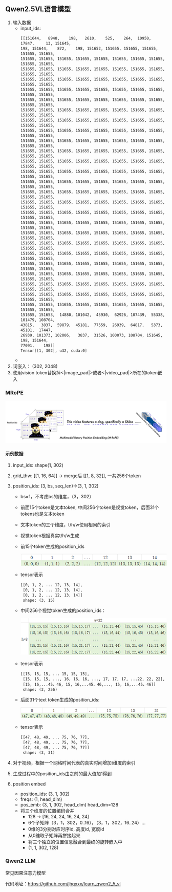 ## Qwen2.5VL语言模型

1. 输入数据
    * input_ids:
        ```text
        [[151644,   8948,    198,   2610,    525,    264,  10950,  17847,     13, 151645,
        198, 151644,    872,    198, 151652, 151655, 151655, 151655, 151655, 151655,
        151655, 151655, 151655, 151655, 151655, 151655, 151655, 151655, 151655, 151655,
        151655, 151655, 151655, 151655, 151655, 151655, 151655, 151655, 151655, 151655,
        151655, 151655, 151655, 151655, 151655, 151655, 151655, 151655, 151655, 151655,
        151655, 151655, 151655, 151655, 151655, 151655, 151655, 151655, 151655, 151655,
        151655, 151655, 151655, 151655, 151655, 151655, 151655, 151655, 151655, 151655,
        151655, 151655, 151655, 151655, 151655, 151655, 151655, 151655, 151655, 151655,
        151655, 151655, 151655, 151655, 151655, 151655, 151655, 151655, 151655, 151655,
        151655, 151655, 151655, 151655, 151655, 151655, 151655, 151655, 151655, 151655,
        151655, 151655, 151655, 151655, 151655, 151655, 151655, 151655, 151655, 151655,
        151655, 151655, 151655, 151655, 151655, 151655, 151655, 151655, 151655, 151655,
        151655, 151655, 151655, 151655, 151655, 151655, 151655, 151655, 151655, 151655,
        151655, 151655, 151655, 151655, 151655, 151655, 151655, 151655, 151655, 151655,
        151655, 151655, 151655, 151655, 151655, 151655, 151655, 151655, 151655, 151655,
        151655, 151655, 151655, 151655, 151655, 151655, 151655, 151655, 151655, 151655,
        151655, 151655, 151655, 151655, 151655, 151655, 151655, 151655, 151655, 151655,
        151655, 151655, 151655, 151655, 151655, 151655, 151655, 151655, 151655, 151655,
        151655, 151655, 151655, 151655, 151655, 151655, 151655, 151655, 151655, 151655,
        151655, 151655, 151655, 151655, 151655, 151655, 151655, 151655, 151655, 151655,
        151655, 151655, 151655, 151655, 151655, 151655, 151655, 151655, 151655, 151655,
        151655, 151655, 151655, 151655, 151655, 151655, 151655, 151655, 151655, 151655,
        151655, 151655, 151655, 151655, 151655, 151655, 151655, 151655, 151655, 151655,
        151655, 151655, 151655, 151655, 151655, 151655, 151655, 151655, 151655, 151655,
        151655, 151655, 151655, 151655, 151655, 151655, 151655, 151655, 151655, 151655,
        151655, 151655, 151655, 151655, 151655, 151655, 151655, 151655, 151655, 151655,
        151655, 151655, 151655, 151655, 151655, 151655, 151655, 151655, 151655, 151655,
        151655, 151653,  14880, 101042,  45930,  62926, 107439,  55338, 101479, 108704,
        43815,   3837,  59879,  45181,  77559,  26939,  64817,   5373,  45181,  17447,
        26939, 101373, 102006,   3837,  31526, 100073, 108704, 151645,    198, 151644,
        77091,    198]]
        Tensor[[1, 302], u32, cuda:0]
        ```
    * 
2. 词嵌入： (302, 2048)
3. 使用vision token替换掉<\|image_pad\|>或者<\|video_pad\|>所在的token嵌入

### MRoPE

![mrope](../images/mrope.png)

#### 示例数据
1. input_ids: shape(1, 302)
2. grid_thw: [[1, 16, 64]] -> merge后 [[1, 8, 32]], 一共256个token

3. position_ids: (3, bs, seq_len)->(3, 1, 302)
    * bs=1，不考虑bs的维度，（3，302）
    * 前面15个token是文本token, 中间256个token是视觉token，后面31个tokens也是文本token
    * 文本token的三个维度，t/h/w使用相同的索引
    * 视觉token根据真实t/h/w生成
    * 前15个token生成的position_ids

        ![text_token](../images/mrope_text_token2.png)
    * tensor表示
        ```text
        [[0, 1, 2, ... 12, 13, 14],
         [0, 1, 2, ... 12, 13, 14],
         [0, 1, 2, ... 12, 13, 14]]
         shape: (3, 15)
        ```
    
    * 中间256个视觉token生成的position_ids：

        ![vision_token](../images/mrope_vision_token2.png)
    
    * tensor表示
        ```text
        [[15, 15, 15, ... 15, 15, 15],
         [15, 15, 15, ..., 16, 16, 16, ..., 17, 17, 17, ...22, 22, 22],
         [15, 16,...45，46, 15, 16,...45，46,..., 15, 16,...45，46]]
         shape: (3, 256)
        ```

    * 后面31个text token生成的position_ids:

        ![text_token](../images/mrope_text_token3.png)

    * tensor表示
        ```text
        [[47, 48, 49, ... 75, 76, 77],
         [47, 48, 49, ... 75, 76, 77],
         [47, 48, 49, ... 75, 76, 77]]
         shape: (3, 31)
        ```
4. 对于视频，根据一个网格时间代表的真实时间增加t维度的索引
5. 生成过程中的position_ids由之前的最大值加1得到

6. position embed
    * position_ids: (3, 1, 302)
    * freqs: (1, head_dim)
    * pos_emb: (3, 1, 302, head_dim) head_dim=128
    * 将三个维度的位置编码合并  
        * 128 -> [16, 24, 24, 16, 24, 24]
        * 6个子矩阵（3，1，302，0..16），（3，1，302，16..24）...
        * 0维的3分别对应时序id, 高度id, 宽度id
        * 从0维取子矩阵再拼接起来
        * 将三个独立的位置信息融合到最终的旋转嵌入中
        * (1, 1, 302, 128)

### Qwen2 LLM
常见因果注意力模型

代码地址：https://github.com/jhqxxx/learn_qwen2_5_vl